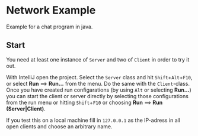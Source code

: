 Network Example
===============

Example for a chat program in java.

Start
-----

You need at least one instance of `Server` and two of `Client` in order to try
it out.

With IntelliJ open the project. Select the `Server` class and hit `Shift`+`Alt`+`F10`, or select
**Run** ==> **Run...** from the menu. Do the same with the `Client`-class. Once you have created
run configarations (by using `Alt` or selecting **Run...**) you can 
start the client or server directly by selecting those configurations from the run menu or hitting
`Shift`+`F10` or choosing **Run** ==> **Run (Server|Client)**.

If you test this on a local machine fill in `127.0.0.1` as the IP-adress in all open clients and
choose an arbitrary name.
